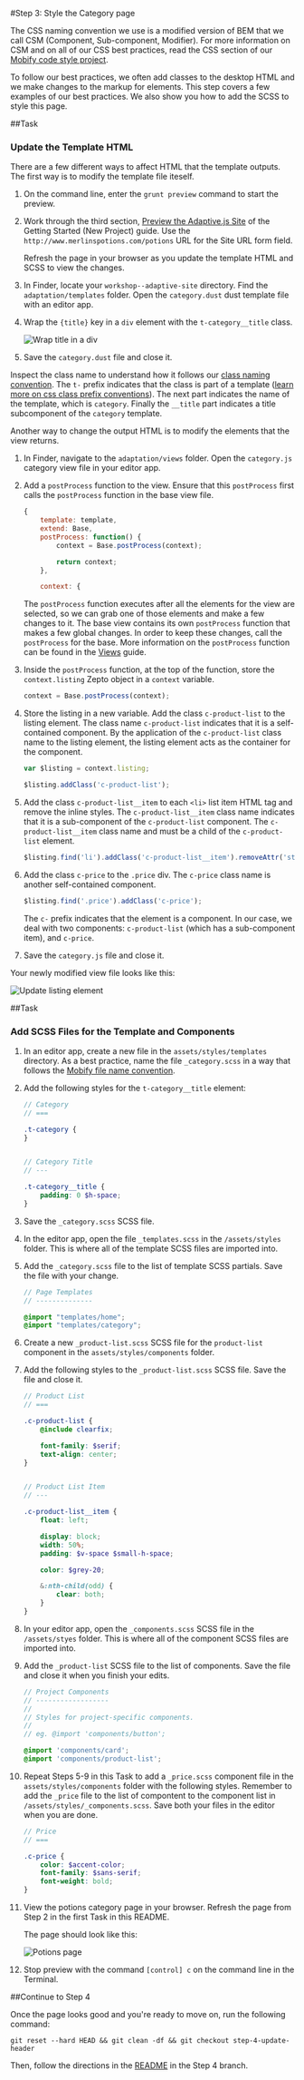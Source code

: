 #Step 3: Style the Category page

The CSS naming convention we use is a modified version of BEM that we call CSM (Component, Sub-component, Modifier). For more information on CSM and on all of our CSS best practices, read the CSS section of our [Mobify code style project](https://github.com/mobify/mobify-code-style/tree/master/css).


To follow our best practices, we often add classes to the desktop HTML and we make changes to the markup for elements. This step covers a few examples of our best practices. We also show you how to add the SCSS to style this page.

##Task

### Update the Template HTML

There are a few different ways to affect HTML that the template outputs. The first way is to modify the template file iteself.

1. On the command line, enter the `grunt preview` command to start the preview.
2. Work through the third section, [Preview the Adaptive.js Site](https://cloud.mobify.com/docs/adaptivejs/getting-started/new-project/#/start-adaptivejs-server) of the Getting Started (New Project) guide. Use the `http://www.merlinspotions.com/potions` URL for the Site URL form field.

    Refresh the page in your browser as you update the template HTML and SCSS to view the changes.

3. In Finder, locate your `workshop--adaptive-site` directory. Find the `adaptation/templates` folder. Open the `category.dust` dust template file with an editor app.
4. Wrap the `{title}` key in a `div` element with the `t-category__title` class.

    ![Wrap title in a div](https://s3.amazonaws.com/uploads.hipchat.com/15359/64553/AoTbBtkdqrBznRL/Screen%20Shot%202015-01-16%20at%201.25.40%20PM.png)

5. Save the `category.dust` file and close it.

Inspect the class name to understand how it follows our [class naming convention](https://github.com/mobify/mobify-code-style/tree/master/css/class-naming-conventions#class-naming-conventions). The `t-` prefix indicates that the class is part of a template ([learn more on css class prefix conventions](https://github.com/mobify/mobify-code-style/tree/master/css/class-naming-conventions#class-prefix-conventions)).
The next part indicates the name of the template, which is `category`.
Finally the  `__title` part indicates a title subcomponent of the `category` template.

Another way to change the output HTML is to modify the elements that the view returns.

1. In Finder, navigate to the `adaptation/views` folder. Open the `category.js` category view file in your editor app.
2. Add a `postProcess` function to the view. Ensure that this `postProcess` first calls the `postProcess` function in the base view file.

    ```javascript
    {
        template: template,
        extend: Base, 
        postProcess: function() {
            context = Base.postProcess(context);

            return context;
        },

        context: {
    ```

    The `postProcess` function executes after all the elements for the view are selected, so we can grab one of those elements and make a few changes to it. The base view contains its own `postProcess` function that makes a few global changes. In order to keep these changes, call the `postProcess` for the base. More information on the `postProcess` function can be found in the [Views](https://cloud.mobify.com/docs/adaptivejs/adapting/views/#/postprocess/) guide.

3. Inside the `postProcess` function, at the top of the function, store the `context.listing` Zepto object in a `context` variable.

    ```javascript
    context = Base.postProcess(context);
    ```

4. Store the listing in a new variable. Add the class `c-product-list` to the listing element. The class name `c-product-list` indicates that it is a self-contained component. By the application of the `c-product-list` class name to the listing element, the listing element acts as the container for the component.

    ```javascript
    var $listing = context.listing;
    
    $listing.addClass('c-product-list');
    ```

5. Add the class `c-product-list__item` to each `<li>` list item HTML tag and remove the inline styles. The `c-product-list__item` class name indicates that it is a sub-component of the `c-product-list` component. The `c-product-list__item` class name and must be a child of the `c-product-list` element.

    ```javascript
    $listing.find('li').addClass('c-product-list__item').removeAttr('style');
    ```

6. Add the class `c-price` to the `.price` div. The `c-price` class name is another self-contained component.

    ```javascript
    $listing.find('.price').addClass('c-price');
    ```

    The `c-` prefix indicates that the element is a component. In our case, we deal with two components: `c-product-list` (which has a sub-component item), and `c-price`.
    
7. Save the `category.js` file and close it.

Your newly modified view file looks like this:

![Update listing element](https://s3.amazonaws.com/uploads.hipchat.com/15359/64553/zcWcEqnWvtO36hx/Screen%20Shot%202015-02-06%20at%202.21.32%20PM.png)

##Task

### Add SCSS Files for the Template and Components

1. In an editor app, create a new file in the `assets/styles/templates` directory. As a best practice, name the file `_category.scss` in a way that follows the [Mobify file name convention](https://github.com/mobify/mobify-code-style/tree/master/css/sass-best-practices#filename-naming-convention).
2. Add the following styles for the `t-category__title` element:

    ```scss
    // Category
    // ===

    .t-category {
    }


    // Category Title
    // ---

    .t-category__title {
        padding: 0 $h-space;
    }
    ```

3. Save the `_category.scss` SCSS file.

3. In the editor app, open the file `_templates.scss` in the `/assets/styles` folder. This is where all of the template SCSS files are imported into.
4. Add the `_category.scss` file to the list of template SCSS partials. Save the file with your change.

    ```scss
    // Page Templates
    // --------------

    @import "templates/home";
    @import "templates/category";
    ```

5. Create a new `_product-list.scss` SCSS file for the `product-list` component in the `assets/styles/components` folder.
6. Add the following styles to the `_product-list.scss` SCSS file. Save the file and close it.

    ```scss
    // Product List
    // ===

    .c-product-list {
        @include clearfix;

        font-family: $serif;
        text-align: center;
    }


    // Product List Item
    // ---

    .c-product-list__item {
        float: left;

        display: block;
        width: 50%;
        padding: $v-space $small-h-space;

        color: $grey-20;

        &:nth-child(odd) {
            clear: both;
        }
    }
    ```

7. In your editor app, open the `_components.scss` SCSS file in the `/assets/styes` folder. This is where all of the component SCSS files are imported into.
8. Add the `_product-list` SCSS file to the list of components. Save the file and close it when you finish your edits.

    ```scss
    // Project Components
    // ------------------
    //
    // Styles for project-specific components.
    //
    // eg. @import 'components/button';

    @import 'components/card';
    @import 'components/product-list';
    ```

9. Repeat Steps 5-9 in this Task to add a `_price.scss` component file in the `assets/styles/components` folder with the following styles. Remember to add the `_price` file to the list of compontent to the component list in `/assets/styles/_components.scss`. Save both your files in the editor when you are done.

    ```scss
    // Price
    // ===

    .c-price {
        color: $accent-color;
        font-family: $sans-serif;
        font-weight: bold;
    }
    ```

10. View the potions category page in your browser. Refresh the page from Step 2 in the first Task in this README.

    The page should look like this:

    ![Potions page](https://s3.amazonaws.com/uploads.hipchat.com/15359/64553/sYtMKGfRqXkKOr4/Screen%20Shot%202015-01-16%20at%202.04.06%20PM.png)

11. Stop preview with the command `[control] c` on the command line in the Terminal.

##Continue to Step 4

Once the page looks good and you're ready to move on, run the following command:

```
git reset --hard HEAD && git clean -df && git checkout step-4-update-header
```

Then, follow the directions in the  [README](https://github.com/mobify/workshop--adaptivejs-site/blob/step-4-update-header/README.md) in the Step 4 branch.
